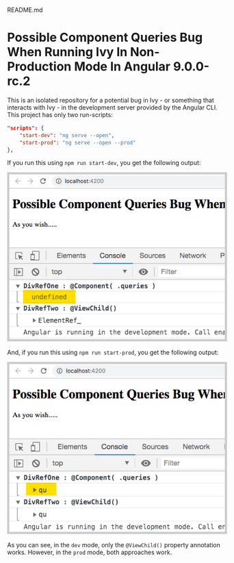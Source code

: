 README.md

# Possible Component Queries Bug When Running Ivy In Non-Production Mode In Angular 9.0.0-rc.2

This is an isolated repository for a potential bug in Ivy - or something that interacts with Ivy - in the development server provided by the Angular CLI. This project has only two run-scripts:

```json
"scripts": {
	"start-dev": "ng serve --open",
	"start-prod": "ng serve --open --prod"
},
```

If you run this using `npm run start-dev`, you get the following output:

<p align="center">
	<img src="./start-dev-screenshot.png?raw=true" style="display: inline-block ; border: 5px solid #cccccc ;" />
</p>

And, if you run this using `npm run start-prod`, you get the following output:

<p align="center">
	<img src="./start-prod-screenshot.png?raw=true" style="display: inline-block ; border: 5px solid #cccccc ;" />
</p>

As you can see, in the `dev` mode, only the `@ViewChild()` property annotation works. However, in the `prod` mode, both approaches work.
